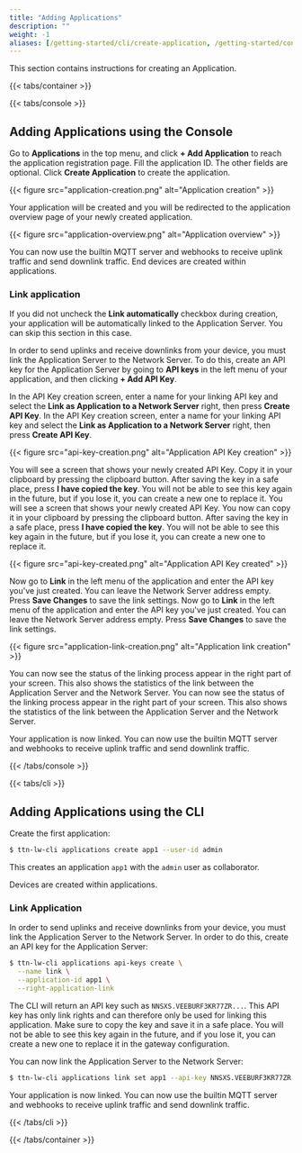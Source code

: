 ```yaml
---
title: "Adding Applications"
description: ""
weight: -1
aliases: [/getting-started/cli/create-application, /getting-started/console/create-application]
---
```


This section contains instructions for creating an Application.

<!--more-->

{{< tabs/container >}}

{{< tabs/console >}}

## Adding Applications using the Console

Go to **Applications** in the top menu, and click **+ Add Application** to reach the application registration page. Fill the application ID. The other fields are optional. Click **Create Application** to create the application.

{{< figure src="application-creation.png" alt="Application creation" >}}

Your application will be created and you will be redirected to the application overview page of your newly created application.

{{< figure src="application-overview.png" alt="Application overview" >}}

You can now use the builtin MQTT server and webhooks to receive uplink traffic and send downlink traffic. End devices are created within applications.

### Link application

If you did not uncheck the **Link automatically** checkbox during creation, your application will be automatically linked to the Application Server. You can skip this section in this case.

In order to send uplinks and receive downlinks from your device, you must link the Application Server to the Network Server. To do this, create an API key for the Application Server by going to **API keys** in the left menu of your application, and then clicking **+ Add API Key**.

In the API Key creation screen, enter a name for your linking API key and select the **Link as Application to a Network Server** right, then press **Create API Key**.  In the API Key creation screen, enter a name for your linking API key and select the **Link as Application to a Network Server** right, then press **Create API Key**.

{{< figure src="api-key-creation.png" alt="Application API Key creation" >}}

You will see a screen that shows your newly created API Key. Copy it in your clipboard by pressing the clipboard button. After saving the key in a safe place, press **I have copied the key**. You will not be able to see this key again in the future, but if you lose it, you can create a new one to replace it.  You will see a screen that shows your newly created API Key. You now can copy it in your clipboard by pressing the clipboard button. After saving the key in a safe place, press **I have copied the key**. You will not be able to see this key again in the future, but if you lose it, you can create a new one to replace it.

{{< figure src="api-key-created.png" alt="Application API Key created" >}}

Now go to **Link** in the left menu of the application and enter the API key you've just created. You can leave the Network Server address empty. Press **Save Changes** to save the link settings.  Now go to **Link** in the left menu of the application and enter the API key you've just created. You can leave the Network Server address empty. Press **Save Changes** to save the link settings.

{{< figure src="application-link-creation.png" alt="Application link creation" >}}

You can now see the status of the linking process appear in the right part of your screen. This also shows the statistics of the link between the Application Server and the Network Server.  You can now see the status of the linking process appear in the right part of your screen. This also shows the statistics of the link between the Application Server and the Network Server.

Your application is now linked. You can now use the builtin MQTT server and webhooks to receive uplink traffic and send downlink traffic.

{{< /tabs/console >}}

{{< tabs/cli >}}

## Adding Applications using the CLI

Create the first application:

```bash
$ ttn-lw-cli applications create app1 --user-id admin
```

This creates an application `app1` with the `admin` user as collaborator.

Devices are created within applications.

### Link Application

In order to send uplinks and receive downlinks from your device, you must link the Application Server to the Network Server. In order to do this, create an API key for the Application Server:

```bash
$ ttn-lw-cli applications api-keys create \
  --name link \
  --application-id app1 \
  --right-application-link
```

The CLI will return an API key such as `NNSXS.VEEBURF3KR77ZR...`. This API key has only link rights and can therefore only be used for linking this application. Make sure to copy the key and save it in a safe place. You will not be able to see this key again in the future, and if you lose it, you can create a new one to replace it in the gateway configuration.

You can now link the Application Server to the Network Server:

```bash
$ ttn-lw-cli applications link set app1 --api-key NNSXS.VEEBURF3KR77ZR..
```

Your application is now linked. You can now use the builtin MQTT server and webhooks to receive uplink traffic and send downlink traffic.

{{< /tabs/cli >}}

{{< /tabs/container >}}
